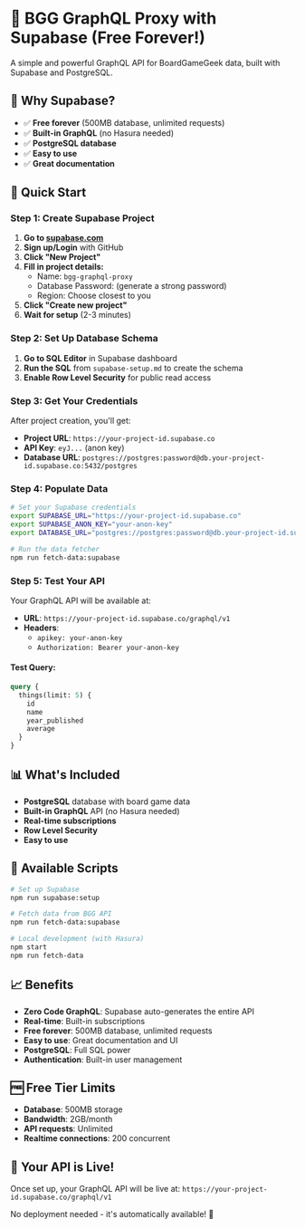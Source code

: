 # 🚀 BGG GraphQL Proxy with Supabase (Free Forever!)

A simple and powerful GraphQL API for BoardGameGeek data, built with Supabase and PostgreSQL.

## 🎯 Why Supabase?

- ✅ **Free forever** (500MB database, unlimited requests)
- ✅ **Built-in GraphQL** (no Hasura needed)
- ✅ **PostgreSQL database**
- ✅ **Easy to use**
- ✅ **Great documentation**

## 🚀 Quick Start

### Step 1: Create Supabase Project

1. **Go to [supabase.com](https://supabase.com)**
2. **Sign up/Login** with GitHub
3. **Click "New Project"**
4. **Fill in project details:**
   - Name: `bgg-graphql-proxy`
   - Database Password: (generate a strong password)
   - Region: Choose closest to you
5. **Click "Create new project"**
6. **Wait for setup** (2-3 minutes)

### Step 2: Set Up Database Schema

1. **Go to SQL Editor** in Supabase dashboard
2. **Run the SQL** from `supabase-setup.md` to create the schema
3. **Enable Row Level Security** for public read access

### Step 3: Get Your Credentials

After project creation, you'll get:
- **Project URL**: `https://your-project-id.supabase.co`
- **API Key**: `eyJ...` (anon key)
- **Database URL**: `postgres://postgres:password@db.your-project-id.supabase.co:5432/postgres`

### Step 4: Populate Data

```bash
# Set your Supabase credentials
export SUPABASE_URL="https://your-project-id.supabase.co"
export SUPABASE_ANON_KEY="your-anon-key"
export DATABASE_URL="postgres://postgres:password@db.your-project-id.supabase.co:5432/postgres"

# Run the data fetcher
npm run fetch-data:supabase
```

### Step 5: Test Your API

Your GraphQL API will be available at:
- **URL**: `https://your-project-id.supabase.co/graphql/v1`
- **Headers**: 
  - `apikey: your-anon-key`
  - `Authorization: Bearer your-anon-key`

#### Test Query:
```graphql
query {
  things(limit: 5) {
    id
    name
    year_published
    average
  }
}
```

## 📊 What's Included

- **PostgreSQL** database with board game data
- **Built-in GraphQL** API (no Hasura needed)
- **Real-time subscriptions**
- **Row Level Security**
- **Easy to use**

## 🔧 Available Scripts

```bash
# Set up Supabase
npm run supabase:setup

# Fetch data from BGG API
npm run fetch-data:supabase

# Local development (with Hasura)
npm start
npm run fetch-data
```

## 📈 Benefits

- **Zero Code GraphQL**: Supabase auto-generates the entire API
- **Real-time**: Built-in subscriptions
- **Free forever**: 500MB database, unlimited requests
- **Easy to use**: Great documentation and UI
- **PostgreSQL**: Full SQL power
- **Authentication**: Built-in user management

## 🆓 Free Tier Limits

- **Database**: 500MB storage
- **Bandwidth**: 2GB/month
- **API requests**: Unlimited
- **Realtime connections**: 200 concurrent

## 🎉 Your API is Live!

Once set up, your GraphQL API will be live at:
`https://your-project-id.supabase.co/graphql/v1`

No deployment needed - it's automatically available! 🚀

